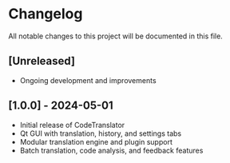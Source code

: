 # Changelog

All notable changes to this project will be documented in this file.

## [Unreleased]
- Ongoing development and improvements

## [1.0.0] - 2024-05-01
- Initial release of CodeTranslator
- Qt GUI with translation, history, and settings tabs
- Modular translation engine and plugin support
- Batch translation, code analysis, and feedback features 